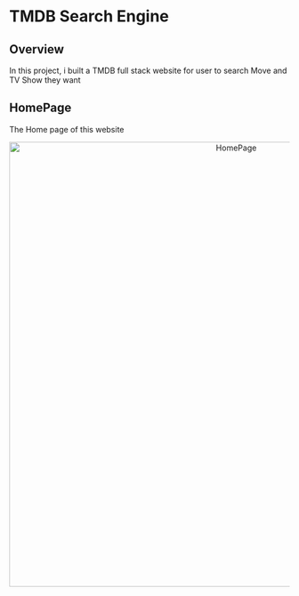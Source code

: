 # TMDB Search Engine


##  Overview

In this project, i built a TMDB full stack website for user to search Move and TV Show they want


## HomePage

The Home page of this website

<p align="center"><img src="https://media.giphy.com/media/GHeS1CY2OawFIf4hKI/giphy.gif" alt="HomePage" width="800" /></p>

<!-- ## SearchTab

Search function 
<p align="center"><img src="img/SearchTab.png" alt="Search" width="800" /></p>

## Input for Search

User can type the movie name or tv show name they want 
<p align="center"><img src="img/SearchInput.png" alt="Search" width="800" /></p>

## Result of Search

All the result will be shown below
<p align="center"><img src="img/SearchResult.png" alt="SearchResult" width="800" /></p>

## Show more 

After pressing Show More button, the modal will pop out, including the cast and review information
<p align="center"><img src="img/ShowMore.png" alt="ShowMore" width="800" /></p>
<p align="center"><img src="img/ShowMore-2.png" alt="ShowMore2" width="800" /></p>


 -->